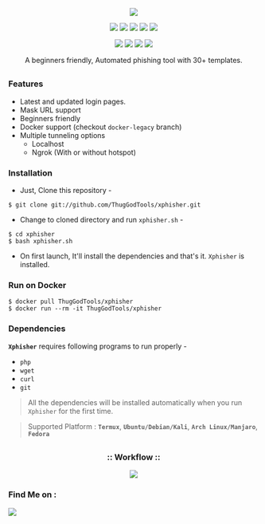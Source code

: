 <!-- Xphisher -->

<p align="center">
  <img src=".imgs/logo.png">
</p>

<p align="center">
  <img src="https://img.shields.io/badge/Version-1.9-green?style=for-the-badge">
  <img src="https://img.shields.io/github/license/ThugGodTools/xphisher?style=for-the-badge">
  <img src="https://img.shields.io/github/stars/ThugGodTools/xphisher?style=for-the-badge">
  <img src="https://img.shields.io/github/issues/ThugGodTools/xphisher?color=red&style=for-the-badge">
  <img src="https://img.shields.io/github/forks/ThugGodTools/xphisher?color=teal&style=for-the-badge">
</p>

<p align="center">
  <img src="https://img.shields.io/badge/Author-ThugGodTools-cyan?style=flat-square">
  <img src="https://img.shields.io/badge/Open%20Source-Yes-cyan?style=flat-square">
  <img src="https://img.shields.io/badge/MADE-IN-INDIA?-Orange?White?Green?style=flat-square">
  <img src="https://img.shields.io/badge/Written%20In-Bash-cyan?style=flat-square">
</p>

<p align="center">A beginners friendly, Automated phishing tool with 30+ templates.</p>

##

### Features

- Latest and updated login pages.
- Mask URL support 
- Beginners friendly
- Docker support (checkout `docker-legacy` branch)
- Multiple tunneling options
  - Localhost
  - Ngrok (With or without hotspot)


### Installation

- Just, Clone this repository -
```
$ git clone git://github.com/ThugGodTools/xphisher.git
```

- Change to cloned directory and run `xphisher.sh` -
```
$ cd xphisher
$ bash xphisher.sh
```

- On first launch, It'll install the dependencies and that's it. `Xphisher` is installed.

### Run on Docker
```
$ docker pull ThugGodTools/xphisher
$ docker run --rm -it ThugGodTools/xphisher
```

### Dependencies

**`Xphisher`** requires following programs to run properly - 
- `php`
- `wget`
- `curl`
- `git`

> All the dependencies will be installed automatically when you run `Xphisher` for the first time.

> Supported Platform : **`Termux`**, **`Ubuntu/Debian/Kali`**, **`Arch Linux/Manjaro`**, **`Fedora`**

##

<h3 align="center">
:: Workflow ::
</h3>
<p align="center">
<img src=".imgs/wf.gif"/>
</p>

### Find Me on :
<p align="left">
  <a href="https://github.com/ThugGodTools" target="_blank"><img src="https://img.shields.io/badge/Github-ThugGodTools-green?style=for-the-badge&logo=github"></a>
  <a href="https://www.instagram.com/_yadu.x" target="_blank"><img 
